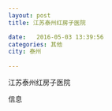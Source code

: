```yaml
--- 
layout: post 
title: 江苏泰州红房子医院

date:   2016-05-03 13:39:56 
categories: 其他  
city: 泰州
  
--- 
```

   
江苏泰州红房子医院

信息

